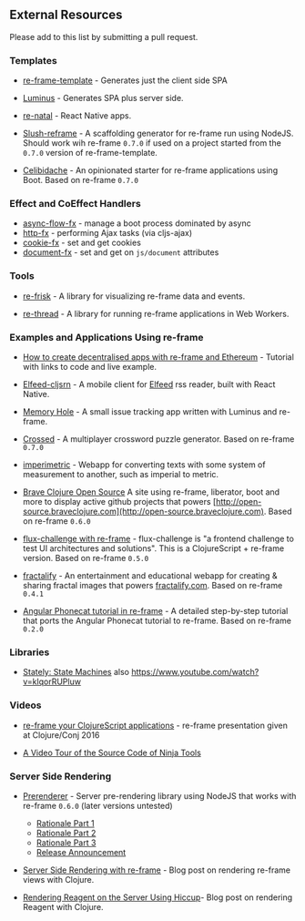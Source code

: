 ## External Resources

Please add to this list by submitting a pull request.


### Templates

* [re-frame-template](https://github.com/Day8/re-frame-template) - Generates just the client side SPA 

* [Luminus](http://www.luminusweb.net) - Generates SPA plus server side. 

* [re-natal](https://github.com/drapanjanas/re-natal) - React Native apps. 
 
* [Slush-reframe](https://github.com/kristianmandrup/slush-reframe) - A scaffolding generator for re-frame run using NodeJS. Should work wih re-frame `0.7.0` if used on a project started from the `0.7.0` version of re-frame-template.

* [Celibidache](https://github.com/velveteer/celibidache/) - An opinionated starter for re-frame applications using Boot. Based on re-frame `0.7.0`

### Effect and CoEffect Handlers

* [async-flow-fx](https://github.com/Day8/re-frame-async-flow-fx) - manage a boot process dominated by async  
* [http-fx](https://github.com/Day8/re-frame-http-fx) - performing Ajax tasks (via cljs-ajax)
* [cookie-fx](https://github.com/SMX-LTD/re-frame-cookie-fx) - set and get cookies
* [document-fx](https://github.com/SMX-LTD/re-frame-document-fx) - set and get on `js/document` attributes

### Tools

* [re-frisk](https://github.com/flexsurfer/re-frisk) - A library for visualizing re-frame data and events.

* [re-thread](https://github.com/yetanalytics/re-thread) - A library for running re-frame applications in Web Workers.

### Examples and Applications Using re-frame

* [How to create decentralised apps with re-frame and Ethereum](https://medium.com/@matus.lestan/how-to-create-decentralised-apps-with-clojurescript-re-frame-and-ethereum-81de24d72ff5#.b9xh9xnis) - Tutorial with links to code and live example. 

* [Elfeed-cljsrn](https://github.com/areina/elfeed-cljsrn) - A mobile client for [Elfeed](https://github.com/skeeto/elfeed) rss reader, built with React Native. 

* [Memory Hole](https://github.com/yogthos/memory-hole) - A small issue tracking app written with Luminus and re-frame.

* [Crossed](https://github.com/velveteer/crossed/) - A multiplayer crossword puzzle generator. Based on re-frame `0.7.0`

* [imperimetric](https://github.com/Dexterminator/imperimetric) - Webapp for converting texts with some system of measurement to another, such as imperial to metric. 

* [Brave Clojure Open Source](https://github.com/braveclojure/open-source) A site using re-frame, liberator, boot and more to display active github projects that powers [http://open-source.braveclojure.com](http://open-source.braveclojure.com). Based on re-frame `0.6.0`

* [flux-challenge with re-frame](https://github.com/staltz/flux-challenge/tree/master/submissions/jelz) -  flux-challenge is "a frontend challenge to test UI architectures and solutions". This is a ClojureScript + re-frame version. Based on re-frame `0.5.0`

* [fractalify](https://github.com/madvas/fractalify/)  - 
  An entertainment and educational webapp for creating & sharing fractal images that powers [fractalify.com](http://fractalify.com). Based on re-frame `0.4.1`

* [Angular Phonecat tutorial in re-frame](http://dhruvp.github.io/2015/03/07/re-frame/) - A detailed step-by-step tutorial that ports the Angular Phonecat tutorial to re-frame. Based on re-frame `0.2.0`

### Libraries

* [Stately: State Machines](https://github.com/nodename/stately) also https://www.youtube.com/watch?v=klqorRUPluw

### Videos

* [re-frame your ClojureScript applications](https://youtu.be/cDzjlx6otCU) - re-frame presentation given at Clojure/Conj 2016

* [A Video Tour of the Source Code of Ninja Tools](https://carouselapps.com/2015/12/02/tour-of-the-source-code-of-ninja-tools/)

### Server Side Rendering

* [Prerenderer](https://github.com/pupeno/prerenderer) - Server pre-rendering library using NodeJS that works with re-frame `0.6.0` (later versions untested)
	*  [Rationale Part 1](https://carouselapps.com/2015/09/14/isomorphic-clojurescriptjavascript-for-pre-rendering-single-page-applications-part-2/)
	*  [Rationale Part 2](https://carouselapps.com/2015/09/14/isomorphic-clojurescriptjavascript-for-pre-rendering-single-page-applications-part-2/)
	*  [Rationale Part 3](https://pupeno.com/2015/10/02/isomorphic-javascript-with-clojurescript-for-pre-rendering-single-page-applications-part-3/)
	*  [Release Announcement](https://pupeno.com/2015/12/13/prerenderer-0-2-0-released/)

* [Server Side Rendering with re-frame](http://davidtanzer.net/server_side_rendering_with_re_frame) - Blog post on rendering re-frame views with Clojure.

* [Rendering Reagent on the Server Using Hiccup](http://yogthos.net/posts/2015-11-24-Serverside-Reagent.html)- Blog post on rendering Reagent with Clojure.

<!-- START doctoc generated TOC please keep comment here to allow auto update -->
<!-- DON'T EDIT THIS SECTION, INSTEAD RE-RUN doctoc TO UPDATE -->

<!-- END doctoc generated TOC please keep comment here to allow auto update -->
